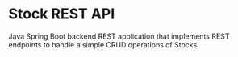 # Stock REST API

Java Spring Boot backend REST application that implements REST endpoints to handle a simple CRUD operations of Stocks
